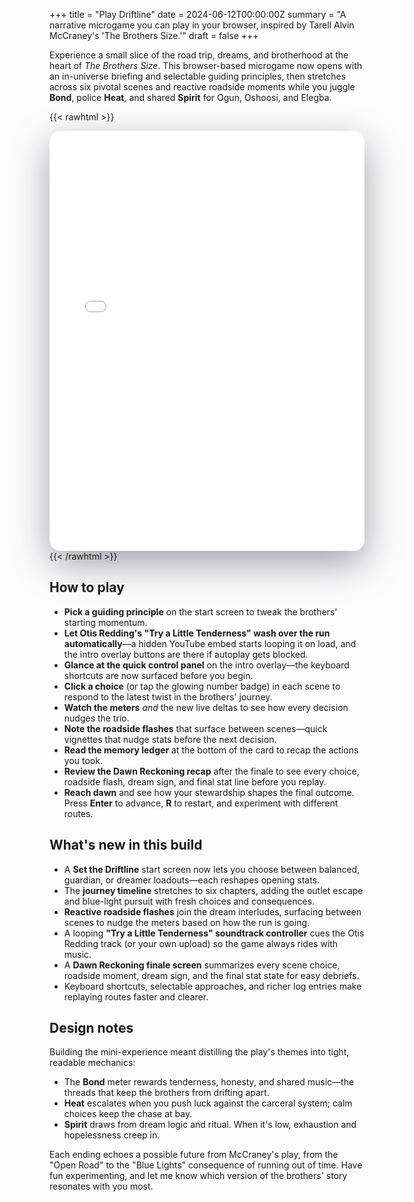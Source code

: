 +++
title = "Play Driftline"
date = 2024-06-12T00:00:00Z
summary = "A narrative microgame you can play in your browser, inspired by Tarell Alvin McCraney's 'The Brothers Size.'"
draft = false
+++

Experience a small slice of the road trip, dreams, and brotherhood at the heart of *The Brothers Size*. This browser-based microgame now opens with an in-universe briefing and selectable guiding principles, then stretches across six pivotal scenes and reactive roadside moments while you juggle **Bond**, police **Heat**, and shared **Spirit** for Ogun, Oshoosi, and Elegba.

{{< rawhtml >}}
<iframe
  src="/games/driftline/index.html"
  title="Driftline browser game"
  loading="lazy"
  style="width: 100%; aspect-ratio: 3 / 4; border: none; border-radius: 18px; box-shadow: 0 20px 60px rgba(15, 23, 42, 0.4);"
></iframe>
{{< /rawhtml >}}

## How to play

- **Pick a guiding principle** on the start screen to tweak the brothers' starting momentum.
- **Let Otis Redding's "Try a Little Tenderness" wash over the run automatically**—a hidden YouTube embed starts looping it on load, and the intro overlay buttons are there if autoplay gets blocked.
- **Glance at the quick control panel** on the intro overlay—the keyboard shortcuts are now surfaced before you begin.
- **Click a choice** (or tap the glowing number badge) in each scene to respond to the latest twist in the brothers' journey.
- **Watch the meters** *and* the new live deltas to see how every decision nudges the trio.
- **Note the roadside flashes** that surface between scenes—quick vignettes that nudge stats before the next decision.
- **Read the memory ledger** at the bottom of the card to recap the actions you took.
- **Review the Dawn Reckoning recap** after the finale to see every choice, roadside flash, dream sign, and final stat line before you replay.
- **Reach dawn** and see how your stewardship shapes the final outcome. Press **Enter** to advance, **R** to restart, and experiment with different routes.

## What's new in this build

- A **Set the Driftline** start screen now lets you choose between balanced, guardian, or dreamer loadouts—each reshapes opening stats.
- The **journey timeline** stretches to six chapters, adding the outlet escape and blue-light pursuit with fresh choices and consequences.
- **Reactive roadside flashes** join the dream interludes, surfacing between scenes to nudge the meters based on how the run is going.
- A looping **"Try a Little Tenderness" soundtrack controller** cues the Otis Redding track (or your own upload) so the game always rides with music.
- A **Dawn Reckoning finale screen** summarizes every scene choice, roadside moment, dream sign, and the final stat state for easy debriefs.
- Keyboard shortcuts, selectable approaches, and richer log entries make replaying routes faster and clearer.

## Design notes

Building the mini-experience meant distilling the play's themes into tight, readable mechanics:

- The **Bond** meter rewards tenderness, honesty, and shared music—the threads that keep the brothers from drifting apart.
- **Heat** escalates when you push luck against the carceral system; calm choices keep the chase at bay.
- **Spirit** draws from dream logic and ritual. When it's low, exhaustion and hopelessness creep in.

Each ending echoes a possible future from McCraney's play, from the "Open Road" to the "Blue Lights" consequence of running out of time. Have fun experimenting, and let me know which version of the brothers' story resonates with you most.
